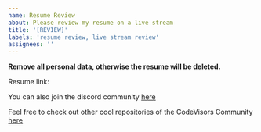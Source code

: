 ```yaml
---
name: Resume Review
about: Please review my resume on a live stream
title: '[REVIEW]'
labels: 'resume review, live stream review'
assignees: ''
---
```


**Remove all personal data, otherwise the resume will be deleted.**

Resume link:

You can also join the discord community [here](https://discord.gg/QW3zXaw4)

Feel free to check out other cool repositories of the CodeVisors Community [here](https://github.com/CodeVisors)

